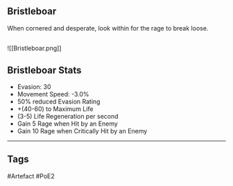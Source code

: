 ## Bristleboar
When cornered and desperate, look within for the rage to break loose.
##
![[Bristleboar.png]]
## Bristleboar Stats
- Evasion: 30
- Movement Speed: -3.0%
- 50% reduced Evasion Rating
- +(40-60) to Maximum Life
- (3-5) Life Regeneration per second
- Gain 5 Rage when Hit by an Enemy
- Gain 10 Rage when Critically Hit by an Enemy


---
## Tags
#Artefact
#PoE2